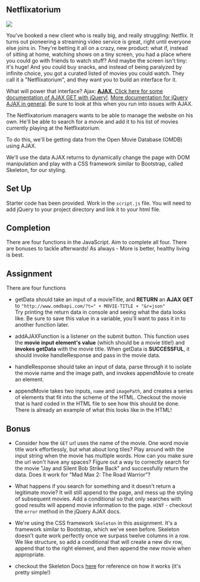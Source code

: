 ## Netflixatorium

![](https://media.giphy.com/media/56vLtntOmVfvG/giphy.gif)

You've booked a new client who is really big, and really struggling: Netflix.
It turns out pioneering a streaming video service is great, right until everyone else joins in.
They're betting it all on a crazy, new product: what if, instead of sitting at home, watching shows on a tiny screen, you had a place where you could go with friends to watch stuff?
And maybe the screen isn't tiny: it's huge!
And you could buy snacks, and instead of being paralyzed by infinite choice, you got a curated listed of movies you could watch.
They call it a "Netflixatorium", and they want you to build an interface for it.

What will power that interface? Ajax: [**AJAX**. Click here for some documentation of AJAX GET with jQuery!](https://api.jquery.com/jquery.get/). [More documentation for jQuery AJAX in general](http://api.jquery.com/jquery.ajax/). Be sure to look at this when you run into issues with AJAX.

The Netflixatorium managers wants to be able to manage the website on his own. He'll be able to search for a movie and add it to his list of movies currently playing at the Netflixatorium.

To do this, we'll be getting data from the Open Movie Database (OMDB) using AJAX.

We'll use the data AJAX returns to dynamically change the page with DOM manipulation and play with a CSS framework similar to Bootstrap, called Skeleton, for our styling.

## Set Up

Starter code has been provided. Work in the `script.js` file. You will need to add jQuery to your project directory and link it to your html file.

## Completion

There are four functions in the JavaScript. Aim to complete all four. There are bonuses to tackle afterwards! As always - More is better, healthy living is best.

## Assignment

There are four functions

* getData should take an input of a movieTitle, and **RETURN** an **AJAX GET** to `"http://www.omdbapi.com/?t=" + MOVIE-TITLE + "&r=json"`  
    Try printing the return data in console and seeing what the data looks like. Be sure to save this value in a variable, you'll want to pass it in to another function later.

* addAJAXFunction is a listener on the submit button. This function uses the **movie input element's value** (which should be a movie title!) and **invokes getData** with the movie title. When getData is **SUCCESSFUL**, it should invoke handleResponse and pass in the movie data.

* handleResponse should take an input of data, parse through it to isolate the movie name and the image path, and invokes appendMovie to create an element.

* appendMovie takes two inputs, `name` and `imagePath`, and creates a series of elements that fit into the scheme of the HTML. Checkout the movie that is hard coded in the HTML file to see how this should be done. There is already an example of what this looks like in the HTML!


## Bonus

* Consider how the `GET` url uses the name of the movie. One word movie title work effortlessly, but what about long tiles? Play around with the input string when the movie has multiple words. How can you make sure the url won't have any spaces? Figure out a way to correctly search for the movie "Jay and Silent Bob Strike Back" and successfully return the data. Does it work for "Mad Max 2: The Road Warrior"?

* What happens if you search for something and it doesn't return a legitimate movie? It will still append to the page, and mess up the styling of subsequent movies. Add a conditional so that only searches with good results will append movie information to the page. `HINT` - checkout the `error` method in the jQuery AJAX docs.

* We're using the CSS framework `Skeleton` in this assignment. It's a framework similar to Bootstrap, which we've seen before. Skeleton doesn't quite work perfectly once we surpass twelve columns in a row. We like structure, so add a conditional that will create a new div row, append that to the right element, and then append the new movie when appropriate.
 - checkout the Skeleton Docs [here](http://getskeleton.com/) for reference on how it works (it's pretty simple!)
